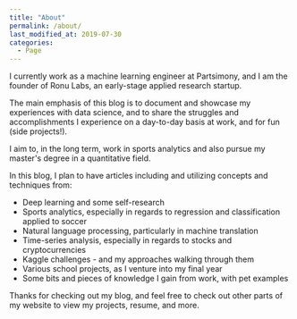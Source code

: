 ```yaml
---
title: "About"
permalink: /about/
last_modified_at: 2019-07-30
categories:
  - Page
---
```


 I currently work as a machine learning engineer at Partsimony, and I am the founder of Ronu Labs, an early-stage applied research startup.
 
The main emphasis of this blog is to document and showcase my experiences with data science, and to share the struggles and     accomplishments I experience on a day-to-day basis at work, and for fun (side projects!). 
    
I aim to, in the long term, work in sports analytics and also pursue my master's degree in a quantitative field. 

In this blog, I plan to have articles including and utilizing concepts and techniques from: 

* Deep learning and some self-research
* Sports analytics, especially in regards to regression and classification applied to soccer
* Natural language processing, particularly in machine translation
* Time-series analysis, especially in regards to stocks and cryptocurrencies
* Kaggle challenges - and my approaches walking through them
* Various school projects, as I venture into my final year 
* Some bits and pieces of knowledge I gain from work, with pet examples

Thanks for checking out my blog, and feel free to check out other parts of my website to view my projects, resume, and more.
